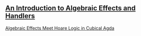 


## [An Introduction to Algebraic Effects and Handlers](https://www.eff-lang.org/handlers-tutorial.pdf)


[Algebraic Effects Meet Hoare Logic in Cubical Agda](https://dl.acm.org/doi/10.1145/3632898)

